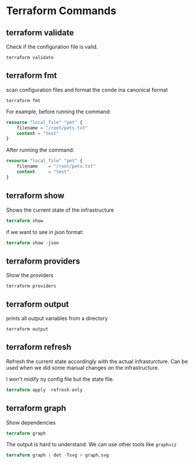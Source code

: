 # Terraform Commands

## terraform validate
Check if the configuration file is valid.

```shell
terraform validate
```

## terraform fmt

scan configuration files and format the conde ina canonical format

```shell
terraform fmt
```

For example, before running the command:

```terraform
resource "local_file" "pet" {
    filename = "/root/pets.txt"
    content = "test"
}
```

After running the command:
```terraform
resource "local_file" "pet" {
    filename    = "/root/pets.txt"
    content     = "test"
}
```

## terraform show

Shows the current state of the infrastructure

```terraform
terraform show
```

if we want to see in json format:

```terraform
terraform show -json
```

## terraform providers

Show the providers

```
terraform providers
```

## terraform output

prints all output variables from a directory

```
terraform output
```

## terraform refresh

Refresh the current state accordingly with the actual infrasturcture.
Can be used when we did some manual changes on the infrastructure.

I won't midify ny config file but the state file.

```terraform
terraform apply -refresh-only
```

## terraform graph

Show dependencies

```terraform
terraform graph
```

The output is hard to understand. We can use other tools like `graphviz`

```terraform
terraform graph | dot -Tsvg > graph.svg
```

